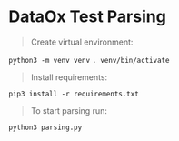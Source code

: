 # DataOx Test Parsing
> Create virtual environment:

`python3 -m venv venv`
`. venv/bin/activate`

> Install requirements:

`pip3 install -r requirements.txt`

> To start parsing run:

`python3 parsing.py`
